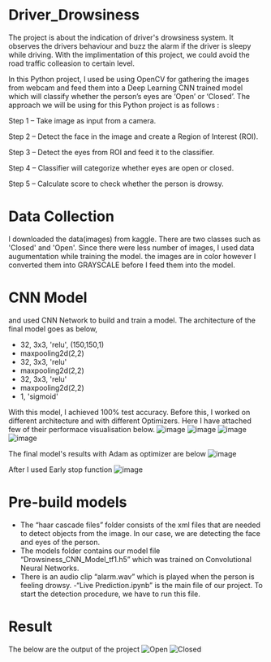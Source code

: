 # Driver_Drowsiness
The project is about the indication of driver's drowsiness system. It observes the drivers behaviour and buzz the alarm if the driver is sleepy while driving. With the implimentation of this project, we could avoid the road traffic colleasion to certain level. 

In this Python project, I used be using OpenCV for gathering the images from webcam and feed them into a Deep Learning CNN trained model which will classify whether the person’s eyes are ‘Open’ or ‘Closed’. The approach we will be using for this Python project is as follows :

Step 1 – Take image as input from a camera.

Step 2 – Detect the face in the image and create a Region of Interest (ROI).

Step 3 – Detect the eyes from ROI and feed it to the classifier.

Step 4 – Classifier will categorize whether eyes are open or closed.

Step 5 – Calculate score to check whether the person is drowsy.

# Data Collection
I downloaded the data(images) from kaggle. There are two classes such as 'Closed' and 'Open'. Since there were less number of images, I used data augumentation while training the model. the images are in color however I converted them into GRAYSCALE before I feed them into the model.

# CNN Model
and used CNN Network to build and train a model. The architecture of the final model goes as below, 
- 32, 3x3, 'relu', (150,150,1)
- maxpooling2d(2,2)
- 32, 3x3, 'relu'
- maxpooling2d(2,2)
- 32, 3x3, 'relu'
- maxpooling2d(2,2)
- 1, 'sigmoid'

With this model, I achieved 100% test accuracy. 
Before this, I worked on different architecture and with different Optimizers. Here I have attached few of their performace visualisation below. 
![image](https://user-images.githubusercontent.com/75533233/145724573-d4946870-1431-4529-8ec7-836ff4097182.png)
![image](https://user-images.githubusercontent.com/75533233/145724587-e0149421-d09a-4560-9079-32157adbbe0d.png)
![image](https://user-images.githubusercontent.com/75533233/145724590-7b0438b0-bdb1-4344-bdf1-ccbe196216c4.png)
![image](https://user-images.githubusercontent.com/75533233/145724594-24576cfb-7bf6-4f41-8073-8c42cdaf3c41.png)

The final model's results with Adam as optimizer are below 
![image](https://user-images.githubusercontent.com/75533233/145724604-e99a6f11-8480-4fb2-bf1d-22e49c2cf897.png)

After I used Early stop function
![image](https://user-images.githubusercontent.com/75533233/145724610-90e13b24-74b5-4425-9b4e-c78db788b736.png)

# Pre-build models
- The “haar cascade files” folder consists of the xml files that are needed to detect objects from the image. In our case, we are detecting the face and eyes of the person.
- The models folder contains our model file “Drowsiness_CNN_Model_tf1.h5” which was trained on Convolutional Neural Networks.
- There is an audio clip “alarm.wav” which is played when the person is feeling drowsy.
-“Live Prediction.ipynb” is the main file of our project. To start the detection procedure, we have to run this file.

# Result 
The below are the output of the project 
![Open](https://user-images.githubusercontent.com/75533233/145725038-9476e7a4-4232-42bc-b0e8-1e63dccd097e.png)
![Closed](https://user-images.githubusercontent.com/75533233/145725048-71c19702-3d52-44d0-a77d-ffaa78fb5b40.png)



